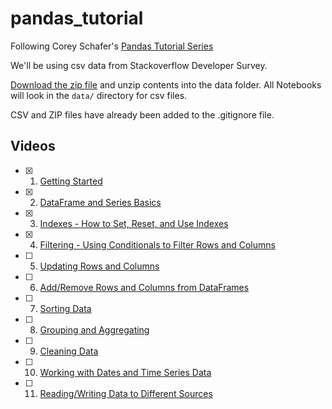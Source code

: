 # pandas_tutorial

Following Corey Schafer's [Pandas Tutorial Series](https://www.youtube.com/playlist?list=PL-osiE80TeTsWmV9i9c58mdDCSskIFdDS)

We'll be using csv data from Stackoverflow Developer Survey.

[Download the zip file](https://insights.stackoverflow.com/survey) and unzip contents into the data folder. All Notebooks will look in the `data/` directory for csv files.

CSV and ZIP files have already been added to the .gitignore file.

## Videos

- [x] 1. [Getting Started][1]
- [x] 2. [DataFrame and Series Basics][2]
- [x] 3. [Indexes - How to Set, Reset, and Use Indexes][3]
- [x] 4. [Filtering - Using Conditionals to Filter Rows and Columns][4]
- [ ] 5. [Updating Rows and Columns][5]
- [ ] 6. [Add/Remove Rows and Columns from DataFrames][6]
- [ ] 7. [Sorting Data][7]
- [ ] 8. [Grouping and Aggregating][8]
- [ ] 9. [Cleaning Data][9]
- [ ] 10. [Working with Dates and Time Series Data][10]
- [ ] 11. [Reading/Writing Data to Different Sources][11]

[1]: https://www.youtube.com/watch?v=ZyhVh-qRZPA&list=PL-osiE80TeTsWmV9i9c58mdDCSskIFdDS&index=1
[2]: https://www.youtube.com/watch?v=zmdjNSmRXF4&list=PL-osiE80TeTsWmV9i9c58mdDCSskIFdDS&index=2
[3]: https://www.youtube.com/watch?v=W9XjRYFkkyw&list=PL-osiE80TeTsWmV9i9c58mdDCSskIFdDS&index=3
[4]: https://www.youtube.com/watch?v=Lw2rlcxScZY&list=PL-osiE80TeTsWmV9i9c58mdDCSskIFdDS&index=4
[5]: https://www.youtube.com/watch?v=DCDe29sIKcE&list=PL-osiE80TeTsWmV9i9c58mdDCSskIFdDS&index=5
[6]: https://www.youtube.com/watch?v=HQ6XO9eT-fc&list=PL-osiE80TeTsWmV9i9c58mdDCSskIFdDS&index=6
[7]: https://www.youtube.com/watch?v=T11QYVfZoD0&list=PL-osiE80TeTsWmV9i9c58mdDCSskIFdDS&index=7
[8]: https://www.youtube.com/watch?v=txMdrV1Ut64&list=PL-osiE80TeTsWmV9i9c58mdDCSskIFdDS&index=8
[9]: https://www.youtube.com/watch?v=KdmPHEnPJPs&list=PL-osiE80TeTsWmV9i9c58mdDCSskIFdDS&index=9
[10]:https://www.youtube.com/watch?v=UFuo7EHI8zc&list=PL-osiE80TeTsWmV9i9c58mdDCSskIFdDS&index=10
[11]:https://www.youtube.com/watch?v=N6hyN6BW6ao&list=PL-osiE80TeTsWmV9i9c58mdDCSskIFdDS&index=11
